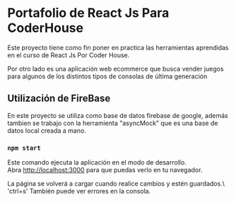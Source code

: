 # Portafolio de React Js Para CoderHouse

Este proyecto tiene como fin poner en practica las herramientas aprendidas en el curso de React Js Por Coder House. 

Por otro lado es una aplicación web ecommerce que busca vender juegos para algunos de los distintos tipos de consolas de última generación

## Utilización de FireBase

En este proyecto se utiliza como base de datos firebase de google, además tambien se trabajo con la herramienta "asyncMock" que es una base de datos local creada a mano.

### `npm start`

Este comando ejecuta la aplicación en el modo de desarrollo.\
Abra [http://localhost:3000](http://localhost:3000) para que puedas verlo en tu navegador.

La página se volverá a cargar cuando realice cambios y estén guardados.\ 'ctrl+s'
También puede ver errores en la consola.







